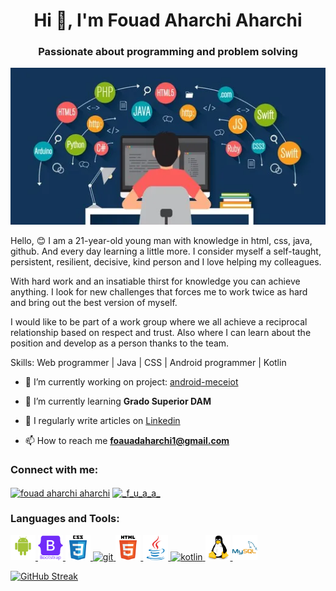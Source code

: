 <h1 align="center">Hi 👋, I'm Fouad Aharchi Aharchi</h1>
<h3 align="center">Passionate about programming and problem solving</h3>


<div align="center">
  <img src="https://raw.githubusercontent.com/Fouad-Trabajo/Fouad-Trabajo/master/Banner%20GitHub.png" alt="Banner GitHub">
</div>

Hello, 😊 I am a 21-year-old young man with knowledge in html, css, java, github. And every day learning a little more.
I consider myself a self-taught, persistent, resilient, decisive, kind person and I love helping my colleagues.

With hard work and an insatiable thirst for knowledge you can achieve anything.
I look for new challenges that forces me to work twice as hard and bring out the best version of myself.

I would like to be part of a work group where we all achieve a reciprocal relationship based on respect and trust. Also where I can learn about the position and develop as a person thanks to the team.

Skills: Web programmer | Java | CSS | Android programmer | Kotlin

- 🔭 I’m currently working on project: [android-meceiot](https://github.com/iesalonsodemadrigal/android-meceiot.git)

- 🌱 I’m currently learning **Grado Superior DAM**

- 📝 I regularly write articles on [Linkedin](https://www.linkedin.com/in/fouad-aharchi-aharchi/)

- 📫 How to reach me **foauadaharchi1@gmail.com**

<h3 align="left">Connect with me:</h3>
<p align="left">
<a href="https://linkedin.com/in/fouad aharchi aharchi" target="blank"><img align="center" src="https://raw.githubusercontent.com/rahuldkjain/github-profile-readme-generator/master/src/images/icons/Social/linked-in-alt.svg" alt="fouad aharchi aharchi" height="30" width="40" /></a>
<a href="https://instagram.com/_f_u_a_a_" target="blank"><img align="center" src="https://raw.githubusercontent.com/rahuldkjain/github-profile-readme-generator/master/src/images/icons/Social/instagram.svg" alt="_f_u_a_a_" height="30" width="40" /></a>
</p>

<h3 align="left">Languages and Tools:</h3>
<p align="left"> <a href="https://developer.android.com" target="_blank" rel="noreferrer"> <img src="https://raw.githubusercontent.com/devicons/devicon/master/icons/android/android-original-wordmark.svg" alt="android" width="40" height="40"/> </a> <a href="https://getbootstrap.com" target="_blank" rel="noreferrer"> <img src="https://raw.githubusercontent.com/devicons/devicon/master/icons/bootstrap/bootstrap-plain-wordmark.svg" alt="bootstrap" width="40" height="40"/> </a> <a href="https://www.w3schools.com/css/" target="_blank" rel="noreferrer"> <img src="https://raw.githubusercontent.com/devicons/devicon/master/icons/css3/css3-original-wordmark.svg" alt="css3" width="40" height="40"/> </a> <a href="https://git-scm.com/" target="_blank" rel="noreferrer"> <img src="https://www.vectorlogo.zone/logos/git-scm/git-scm-icon.svg" alt="git" width="40" height="40"/> </a> <a href="https://www.w3.org/html/" target="_blank" rel="noreferrer"> <img src="https://raw.githubusercontent.com/devicons/devicon/master/icons/html5/html5-original-wordmark.svg" alt="html5" width="40" height="40"/> </a> <a href="https://www.java.com" target="_blank" rel="noreferrer"> <img src="https://raw.githubusercontent.com/devicons/devicon/master/icons/java/java-original.svg" alt="java" width="40" height="40"/> </a> <a href="https://kotlinlang.org" target="_blank" rel="noreferrer"> <img src="https://www.vectorlogo.zone/logos/kotlinlang/kotlinlang-icon.svg" alt="kotlin" width="40" height="40"/> </a> <a href="https://www.linux.org/" target="_blank" rel="noreferrer"> <img src="https://raw.githubusercontent.com/devicons/devicon/master/icons/linux/linux-original.svg" alt="linux" width="40" height="40"/> </a> <a href="https://www.mysql.com/" target="_blank" rel="noreferrer"> <img src="https://raw.githubusercontent.com/devicons/devicon/master/icons/mysql/mysql-original-wordmark.svg" alt="mysql" width="40" height="40"/> </a> </p>
 
[![GitHub Streak](https://streak-stats.demolab.com/?user=Fouad-Trabajo&currStreakNum=2FD3EB&fire=pink&sideLabels=F00&date_format=[Y.]n.j&theme=catppuccin-latte)](https://git.io/streak-stats)



<!--
**Fouad-Trabajo/Fouad-Trabajo** is a ✨ _special_ ✨ repository because its `README.md` (this file) appears on your GitHub profile.

Here are some ideas to get you started:

- 🔭 I’m currently working on ...
- 🌱 I’m currently learning ...
- 👯 I’m looking to collaborate on ...
- 🤔 I’m looking for help with ...
- 💬 Ask me about ...
- 📫 How to reach me: ...
- 😄 Pronouns: ...
- ⚡ Fun fact: ...
-->
